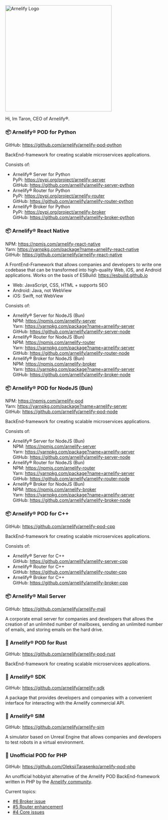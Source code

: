<img src="https://static.wikia.nocookie.net/arnelify/images/c/c8/Arnelify-logo-2024.png/revision/latest?cb=20240701012515" style="width:336px;" alt="Arnelify Logo" />

Hi, Im Taron, CEO of Arnelify®.

### 📦 Arnelify® POD for Python
GitHub: https://github.com/arnelify/arnelify-pod-python<br/>

BackEnd-framework for creating scalable microservices applications.

Consists of:
* Arnelify® Server for Python<br/>
PyPi: https://pypi.org/project/arnelify-server<br/>
GitHub: https://github.com/arnelify/arnelify-server-python<br/>
* Arnelify® Router for Python<br/>
PyPi: https://pypi.org/project/arnelify-router<br/>
GitHub: https://github.com/arnelify/arnelify-router-python<br/>
* Arnelify® Broker for Python<br/>
PyPi: https://pypi.org/project/arnelify-broker<br/>
GitHub: https://github.com/arnelify/arnelify-broker-python<br/>

### 📦 Arnelify® React Native
NPM: https://npmjs.com/arnelify-react-native<br/>
Yarn: https://yarnpkg.com/package?name=arnelify-react-native<br/>
GitHub: https://github.com/arnelify/arnelify-react-native<br/>

A FrontEnd-Framework that allows companies and developers to write one codebase that can be transformed into high-quality Web, iOS, and Android applications. Works on the basis of ESBuild: https://esbuild.github.io

* Web: JavaScript, CSS, HTML + supports SEO
* Android: Java, not WebView
* iOS: Swift, not WebView

Consists of:
* Arnelify® Server for NodeJS (Bun)<br/>
NPM: https://npmjs.com/arnelify-server<br/>
Yarn: https://yarnpkg.com/package?name=arnelify-server<br/>
GitHub: https://github.com/arnelify/arnelify-server-node<br/>
* Arnelify® Router for NodeJS (Bun)<br/>
NPM: https://npmjs.com/arnelify-router<br/>
Yarn: https://yarnpkg.com/package?name=arnelify-server<br/>
GitHub: https://github.com/arnelify/arnelify-router-node<br/>
* Arnelify® Broker for NodeJS (Bun)<br/>
NPM: https://npmjs.com/arnelify-broker<br/>
Yarn: https://yarnpkg.com/package?name=arnelify-server<br/>
GitHub: https://github.com/arnelify/arnelify-broker-node<br/>

### 📦 Arnelify® POD for NodeJS (Bun)
NPM: https://npmjs.com/arnelify-pod<br/>
Yarn: https://yarnpkg.com/package?name=arnelify-server<br/>
GitHub: https://github.com/arnelify/arnelify-pod-node<br/>

BackEnd-framework for creating scalable microservices applications.

Consists of:
* Arnelify® Server for NodeJS (Bun)<br/>
NPM: https://npmjs.com/arnelify-server<br/>
Yarn: https://yarnpkg.com/package?name=arnelify-server<br/>
GitHub: https://github.com/arnelify/arnelify-server-node<br/>
* Arnelify® Router for NodeJS (Bun)<br/>
NPM: https://npmjs.com/arnelify-router<br/>
Yarn: https://yarnpkg.com/package?name=arnelify-server<br/>
GitHub: https://github.com/arnelify/arnelify-router-node<br/>
* Arnelify® Broker for NodeJS (Bun)<br/>
NPM: https://npmjs.com/arnelify-broker<br/>
Yarn: https://yarnpkg.com/package?name=arnelify-server<br/>
GitHub: https://github.com/arnelify/arnelify-broker-node<br/>

### 📦 Arnelify® POD for C++
GitHub: https://github.com/arnelify/arnelify-pod-cpp<br/>

BackEnd-framework for creating scalable microservices applications.

Consists of:
* Arnelify® Server for C++<br/>
GitHub: https://github.com/arnelify/arnelify-server-cpp<br/>
* Arnelify® Router for C++<br/>
GitHub: https://github.com/arnelify/arnelify-router-cpp<br/>
* Arnelify® Broker for C++<br/>
GitHub: https://github.com/arnelify/arnelify-broker-cpp<br/>

### 📦 Arnelify® Mail Server
GitHub: https://github.com/arnelify/arnelify-mail

A corporate email server for companies and developers that allows the creation of an unlimited number of mailboxes, sending an unlimited number of emails, and storing emails on the hard drive.

### 🚧 Arnelify® POD for Rust
GitHub: https://github.com/arnelify/arnelify-pod-rust<br/>

BackEnd-framework for creating scalable microservices applications.

### 🚧 Arnelify® SDK
GitHub: https://github.com/arnelify/arnelify-sdk

A package that provides developers and companies with a convenient interface for interacting with the Arnelify commercial API.

### 🚧 Arnelify® SIM
GitHub: https://github.com/arnelify/arnelify-sim

A simulator based on Unreal Engine that allows companies and developers to test robots in a virtual environment.

### 🚧 Unofficial POD for PHP
GitHub: https://github.com/OleksiiTarasenko/arnelify-pod-php

An unofficial hobbyist alternative of the Arnelify POD BackEnd-framework written in PHP by the <a href="https://t.me/devchurch">Arnelify community</a>.

Current topics:
* [#6 Broker issue](https://github.com/OleksiiTarasenko/arnelify-pod-php/issues/6)
* [#5 Router enhancement](https://github.com/OleksiiTarasenko/arnelify-pod-php/issues/5)
* [#4 Core issues](https://github.com/OleksiiTarasenko/arnelify-pod-php/issues/4)

